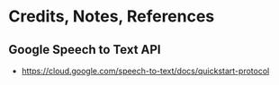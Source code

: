 # Credits, Notes, References

## Google Speech to Text API

  + https://cloud.google.com/speech-to-text/docs/quickstart-protocol
